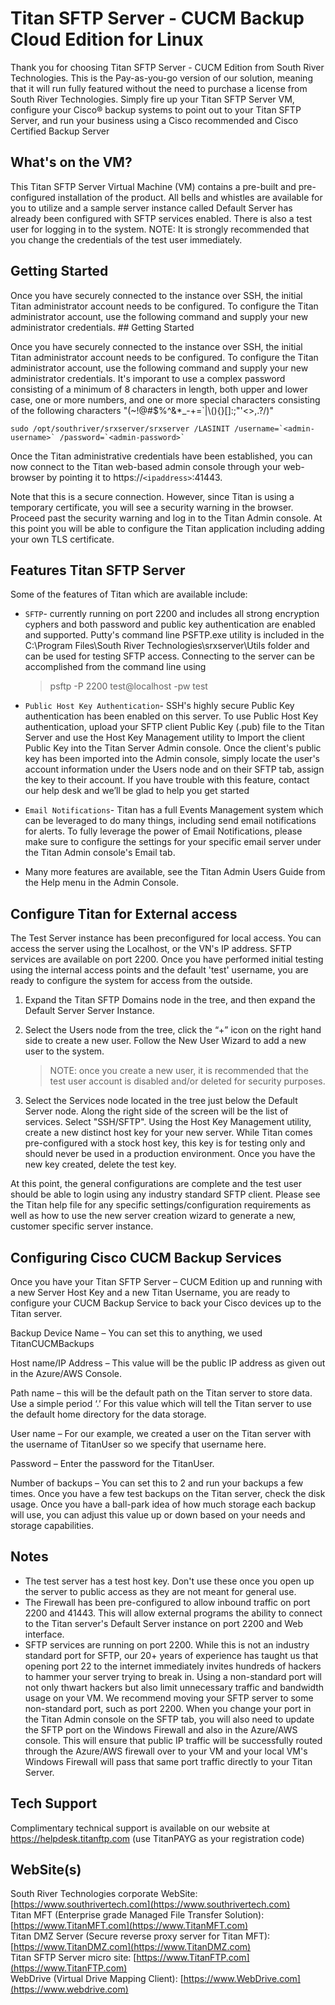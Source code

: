 # Titan SFTP Server - CUCM Backup Cloud Edition for Linux

Thank you for choosing Titan SFTP Server - CUCM Edition from South River Technologies. This is the Pay-as-you-go version of our solution, meaning that it will run fully featured without the need to purchase a license from South River Technologies. Simply fire up your Titan SFTP Server VM, configure your Cisco® backup systems to point out to your Titan SFTP Server, and run your business using a Cisco recommended and Cisco Certified Backup Server

## What's on the VM?

This Titan SFTP Server Virtual Machine (VM) contains a pre-built and pre-configured installation of the product. All bells and whistles are available for you to utilize and a sample server instance called Default Server has already been configured with SFTP services enabled. There is also a test user for logging in to the system. NOTE: It is strongly recommended that you change the credentials of the test user immediately.

## Getting Started

Once you have securely connected to the instance over SSH, the initial Titan administrator account needs to be configured. To configure the Titan administrator account, use the following command and supply your new administrator credentials. ## Getting Started

Once you have securely connected to the instance over SSH, the initial Titan administrator account needs to be configured. To configure the Titan administrator account, use the following command and supply your new administrator credentials. It's imporant to use a complex password consisting of a minimum of 8 characters in length, both upper and lower case, one or more numbers, and one or more special characters consisting of the following characters "(~!@#$%^&*_-+=`|\\(){}[]:;\"'<>,.?/)"

```
sudo /opt/southriver/srxserver/srxserver /LASINIT /username=`<admin-username>` /password=`<admin-password>`
```

Once the Titan administrative credentials have been established, you can now connect to the Titan web-based admin console through your web-browser by pointing it to https://`<ipaddress>`:41443.

Note that this is a secure connection. However, since Titan is using a temporary certificate, you will see a security warning in the browser. Proceed past the security warning and log in to the Titan Admin console. At this point you will be able to configure the Titan application including adding your own TLS certificate.

## Features Titan SFTP Server

Some of the features of Titan which are available include:

- `SFTP`- currently running on port 2200 and includes all strong encryption cyphers and both password and public key authentication are enabled and supported. Putty's command line PSFTP.exe utility is included in the C:\Program Files\South River Technologies\srxserver\Utils folder and can be used for testing SFTP access. Connecting to the server can be accomplished from the command line using

  > psftp -P 2200 test@localhost -pw test
  >
- `Public Host Key Authentication`- SSH's highly secure Public Key authentication has been enabled on this server. To use Public Host Key authentication, upload your SFTP client Public Key (.pub) file to the Titan Server and use the Host Key Management utility to Import the client Public Key into the Titan Server Admin console. Once the client's public key has been imported into the Admin console, simply locate the user's account information under the Users node and on their SFTP tab, assign the key to their account. If you have trouble with this feature, contact our help desk and we’ll be glad to help you get started
- `Email Notifications`- Titan has a full Events Management system which can be leveraged to do many things, including send email notifications for alerts. To fully leverage the power of Email Notifications, please make sure to configure the settings for your specific email server under the Titan Admin console's Email tab.
- Many more features are available, see the Titan Admin Users Guide from the Help menu in the Admin Console.


## Configure Titan for External access

The Test Server instance has been preconfigured for local access. You can access the server using the Localhost, or the VN's IP address. SFTP services are available on port 2200. Once you have performed initial testing using the internal access points and the default 'test' username, you are ready to configure the system for access from the outside.

1. Expand the Titan SFTP Domains node in the tree, and then expand the Default Server Server Instance.
2. Select the Users node from the tree, click the “+” icon on the right hand side to create a new user. Follow the New User Wizard to add a new user to the system.

   > NOTE: once you create a new user, it is recommended that the test user account is disabled and/or deleted for security purposes.
   >
3. Select the Services node located in the tree just below the Default Server node. Along the right side of the screen will be the list of services. Select "SSH/SFTP". Using the Host Key Management utility, create a new distinct host key for your new server. While Titan comes pre-configured with a stock host key, this key is for testing only and should never be used in a production environment. Once you have the new key created, delete the test key.

At this point, the general configurations are complete and the test user should be able to login using any industry standard SFTP client.  Please see the Titan help file for any specific settings/configuration requirements as well as how to use the new server creation wizard to generate a new, customer specific server instance.

## Configuring Cisco CUCM Backup Services

Once you have your Titan SFTP Server – CUCM Edition up and running with a new Server Host Key and a new Titan Username, you are ready to configure your CUCM Backup Service to back your Cisco devices up to the Titan server. 

Backup Device Name – You can set this to anything, we used TitanCUCMBackups

Host name/IP Address – This value will be the public IP address as given out in the Azure/AWS Console.

Path name – this will be the default path on the Titan server to store data. Use a simple period ‘.’ For this value which will tell 
the Titan server to use the default home directory for the data storage.

User name – For our example, we created a user on the Titan server with the username of TitanUser so we specify that username here.

Password – Enter the password for the TitanUser.

Number of backups – You can set this to 2 and run your backups a few times. Once you have a few test backups on the Titan server, check the disk usage. Once you have a ball-park idea of how much storage each backup will use, you can adjust this value up or down based on your needs and storage capabilities.

## Notes

- The test server has a test host key. Don't use these once you open up the server to public access as they are not meant for general use.
- The Firewall has been pre-configured to allow inbound traffic on port 2200 and 41443. This will allow external programs the ability to connect to the Titan server's Default Server instance on port 2200 and Web interface.
- SFTP services are running on port 2200. While this is not an industry standard port for SFTP, our 20+ years of experience has taught us that opening port 22 to the internet immediately invites hundreds of hackers to hammer your server trying to break in. Using a non-standard port will not only thwart hackers but also limit unnecessary traffic and bandwidth usage on your VM. We recommend moving your SFTP server to some non-standard port, such as port 2200. When you change your port in the Titan Admin console on the SFTP tab, you will also need to update the SFTP port on the Windows Firewall and also in the Azure/AWS console. This will ensure that public IP traffic will be successfully routed through the Azure/AWS firewall over to your VM and your local VM's Windows Firewall will pass that same port traffic directly to your Titan Server.

## Tech Support

Complimentary technical support is available on our website at https://helpdesk.titanftp.com (use TitanPAYG as your registration code)

## WebSite(s)

South River Technologies corporate WebSite:  [https://www.southrivertech.com](https://www.southrivertech.com)<br />
Titan MFT (Enterprise grade Managed File Transfer Solution): [https://www.TitanMFT.com](https://www.TitanMFT.com)<br />
Titan DMZ Server (Secure reverse proxy server for Titan MFT): [https://www.TitanDMZ.com](https://www.TitanDMZ.com)<br />
Titan SFTP Server micro site: [https://www.TitanFTP.com](https://www.TitanFTP.com)<br />
WebDrive (Virtual Drive Mapping Client): [https://www.WebDrive.com](https://www.webdrive.com)<br />




